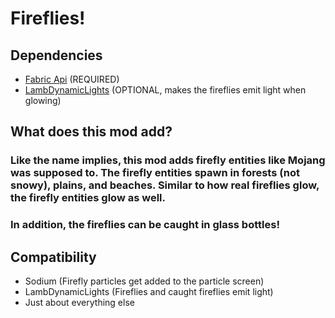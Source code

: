 # Fireflies!

## Dependencies
- [Fabric Api](https://github.com/FabricMC/fabric) (REQUIRED)
- [LambDynamicLights](https://github.com/LambdAurora/LambDynamicLights) (OPTIONAL, makes the fireflies emit light when glowing)

## What does this mod add?
### Like the name implies, this mod adds firefly entities like Mojang was supposed to. The firefly entities spawn in forests (not snowy), plains, and beaches. Similar to how real fireflies glow, the firefly entities glow as well.
### In addition, the fireflies can be caught in glass bottles!

## Compatibility
- Sodium (Firefly particles get added to the particle screen)
- LambDynamicLights (Fireflies and caught fireflies emit light)
- Just about everything else